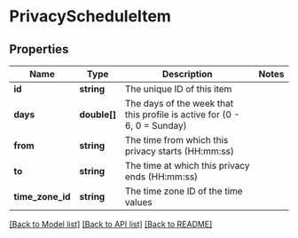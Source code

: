 # PrivacyScheduleItem

## Properties
Name | Type | Description | Notes
------------ | ------------- | ------------- | -------------
**id** | **string** | The unique ID of this item | 
**days** | **double[]** | The days of the week that this profile is active for (0 - 6, 0 &#x3D; Sunday) | 
**from** | **string** | The time from which this privacy starts (HH:mm:ss) | 
**to** | **string** | The time at which this privacy ends (HH:mm:ss) | 
**time_zone_id** | **string** | The time zone ID of the time values | 

[[Back to Model list]](../README.md#documentation-for-models) [[Back to API list]](../README.md#documentation-for-api-endpoints) [[Back to README]](../README.md)


